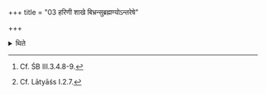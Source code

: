 +++
title = "03 हरिणी शाखे बिभ्रन्सुब्रह्मण्योऽन्तरेषे"

+++

<details><summary>थिते</summary>

3. Holding in his hand two green twigs, the Subrahmaṇya-(priest) steps between the two poles[^1] - they should be the run Palāśa-twigs or two śamī-twigs[^2].  


[^1]: Cf. ŚB III.3.4.8-9.  


[^2]: Cf. Lātyāśs I.2.7. 
</details>
